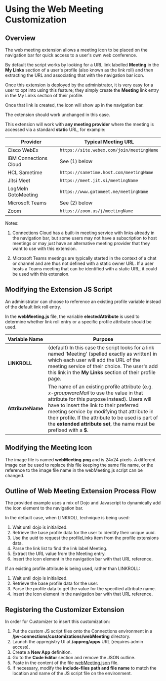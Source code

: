 # Using the Web Meeting Customization

## Overview
The web meeting extension allows a meeting icon to be placed on the navigation bar for quick access to a user's own web conference.

By default the script works by looking for a URL link labelled **Meeting** in the **My Links** section of a user's profile (also known as the link roll) and then extracting the URL and associating that with the navigation bar icon.

Once this extension is deployed by the administrator, it is very easy for a user to opt into using this feature; they simply create the **Meeting** link entry in the My Links section of their profile.

Once that link is created, the icon will show up in the navigation bar.

The extension should work unchanged in this case.

This extension will work with **any meeting provider** where the meeting is accessed via a standard **static** URL, for example:

Provider | Typical Meeting URL
-------- | -------------------
Cisco WebEx | `https://site.webex.com/join/meetingName`
IBM Connections Cloud | See (1) below
HCL Sametime | `https://sametime.host.com/meetingName`
Jitsi Meet | `https://meet.jit.si/meetingName`
LogMeIn GotoMeeting | `https://www.gotomeet.me/meetingName`
Microsoft Teams | See (2) below
Zoom | `https://zoom.us/j/meetingName`

Notes:
1) Connections Cloud has a built-in meeting service with links already in the navigation bar, but some users may not have a subscription to host meetings or may just have an alternative meeting provider that they want to use with this extension.

2) Microsoft Teams meetings are typically started in the context of a chat or channel and are thus not defined with a static owner URL. If a user hosts a Teams meeting that can be identified with a static URL, it could be used with this extension.

## Modifying the Extension JS Script
An administrator can choose to reference an existing profile variable instead of the default link roll entry.

In the **webMeeting.js** file, the variable **electedAttribute** is used to determine whether link roll entry or a specific profile attribute should be used.

Variable Name | Purpose
------------- | -------
**LINKROLL** | (default) In this case the script looks for a link named 'Meeting' (spelled exactly as written) in which each user will add the URL of the meeting service of their choice.  The user's add this link in the **My Links** section of their profile page.
**AttributeName** | The name of an existing profile attribute (e.g. *x-groupwareMail* to use the value in that attribute for this purpose instead). Users will have to insert the link to their preferred meeting service by modifying that attribute in their profile. If the attribute to be used is part of the **extended attribute set**, the name must be prefixed with a **$**.

## Modifying the Meeting Icon
The image file is named **webMeeting.png** and is 24x24 pixels. A different image can be used to replace this file keeping the same file name, or the reference to the image file name in the webMeeting.js script can be changed.

## Outline of Web Meeting Extension Process Flow
The provided example uses a mix of Dojo and Javascript to dynamically add the icon element to the navigation bar.

In the default case, when LINKROLL technique is being used:
1. Wait until dojo is initialized.
2. Retrieve the base profile data for the user to identify their unique uuid.
3. Use the uuid to request the profileLinks item from the profile extensions data.
4. Parse the link list to find the link label Meeting.
5. Extract the URL value from the Meeting entry.
6. Insert the icon element in the navigation bar with that URL reference.

If an existing profile attribute is being used, rather than LINKROLL:
1. Wait until dojo is initialized.
2. Retrieve the base profile data for the user.
3. Parse the profile data to get the value for the specified attribute name.
4. Insert the icon element in the navigation bar with that URL reference.


## Registering the Customizer Extension
In order for Customizer to insert this customization:

1. Put the custom JS script files onto the Connections environment in a **/pv-connections/customizations/webMeeting** directory.
2. Launch the appregistry UI at **/appreg/apps** URL (requires admin access).
3. Create a **New App** definition.
4. Go to the **Code Editor** section and remove the JSON outline.
5. Paste in the content of the file [webMeeting.json](./webMeeting.json) file.
6. If necessary, modify the **include-files path and file name** to match the location and name of the JS script file on the environment.
